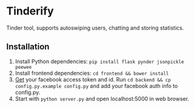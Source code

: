 # Tinderify
Tinder tool, supports autoswiping users, chatting and storing statistics.

## Installation
1. Install Python dependencies: `pip install flask pynder jsonpickle peewee`
2. Install frontend dependencies: `cd frontend && bower install`
3. [Get](https://gist.github.com/taseppa/66fc7239c66ef285ecb28b400b556938) your facebook access token and id. Run `cd backend && cp config.py.example config.py` and add your facebook auth info to config.py. 
4. Start with `python server.py` and open localhost:5000 in web browser.
